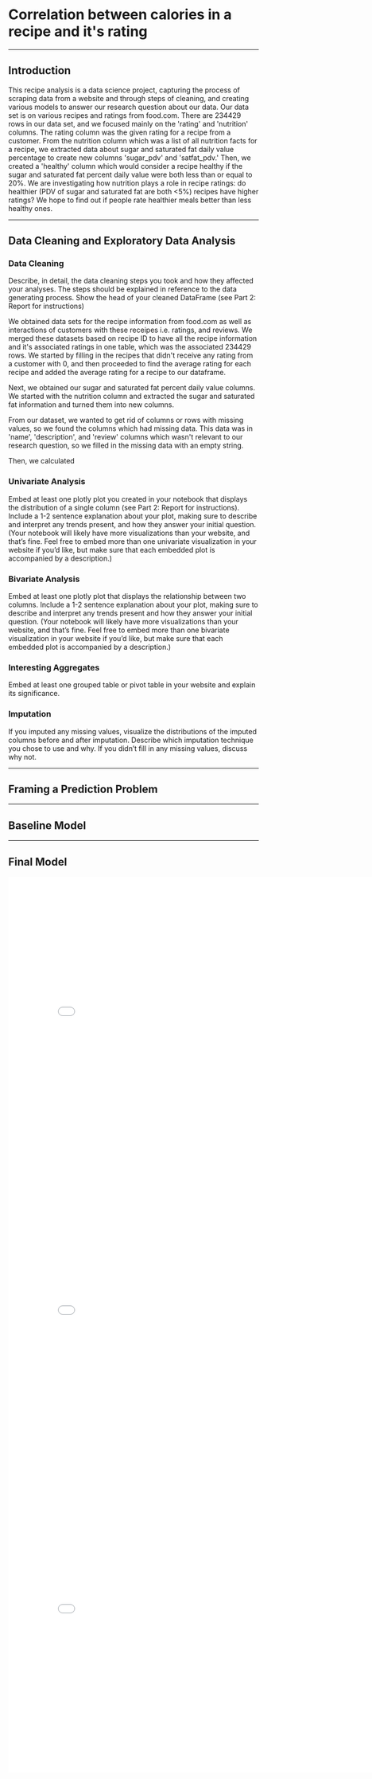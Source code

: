 # Correlation between calories in a recipe and it's rating
---
## Introduction

This recipe analysis is a data science project, capturing the process of scraping data from a website and through steps of cleaning, and creating various models to answer our research question about our data. Our data set is on various recipes and ratings from food.com. There are 234429 rows in our data set, and we focused mainly on the 'rating' and 'nutrition' columns. The rating column was the given rating for a recipe from a customer. From the nutrition column which was a list of all nutrition facts for a recipe, we extracted data about sugar and saturated fat daily value percentage to create new columns 'sugar_pdv' and 'satfat_pdv.' Then, we created a 'healthy' column which would consider a recipe healthy if the sugar and saturated fat percent daily value were both less than or equal to 20%. We are investigating how nutrition plays a role in recipe ratings: do healthier (PDV of sugar and saturated fat are both <5%) recipes have higher ratings? We hope to find out if people rate healthier meals better than less healthy ones.

---
## Data Cleaning and Exploratory Data Analysis

### Data Cleaning
Describe, in detail, the data cleaning steps you took and how they affected your analyses. The steps should be explained in reference to the data generating process. Show the head of your cleaned DataFrame (see Part 2: Report for instructions)

We obtained data sets for the recipe information from food.com as well as interactions of customers with these receipes i.e. ratings, and reviews. We merged these datasets based on recipe ID to have all the recipe information and it's associated ratings in one table, which was the associated 234429 rows. We started by filling in the recipes that didn't receive any rating from a customer with 0, and then proceeded to find the average rating for each recipe and added the average rating for a recipe to our dataframe. 

Next, we obtained our sugar and saturated fat percent daily value columns. We started with the nutrition column and extracted the sugar and saturated fat information and turned them into new columns. 

From our dataset, we wanted to get rid of columns or rows with missing values, so we found the columns which had missing data. This data was in 'name', 'description', and 'review' columns which wasn't relevant to our research question, so we filled in the missing data with an empty string.

Then, we calculated



### Univariate Analysis
Embed at least one plotly plot you created in your notebook that displays the distribution of a single column (see Part 2: Report for instructions). Include a 1-2 sentence explanation about your plot, making sure to describe and interpret any trends present, and how they answer your initial question. (Your notebook will likely have more visualizations than your website, and that’s fine. Feel free to embed more than one univariate visualization in your website if you’d like, but make sure that each embedded plot is accompanied by a description.)

### Bivariate Analysis
Embed at least one plotly plot that displays the relationship between two columns. Include a 1-2 sentence explanation about your plot, making sure to describe and interpret any trends present and how they answer your initial question. (Your notebook will likely have more visualizations than your website, and that’s fine. Feel free to embed more than one bivariate visualization in your website if you’d like, but make sure that each embedded plot is accompanied by a description.)

### Interesting Aggregates
Embed at least one grouped table or pivot table in your website and explain its significance.

### Imputation
If you imputed any missing values, visualize the distributions of the imputed columns before and after imputation. Describe which imputation technique you chose to use and why. If you didn’t fill in any missing values, discuss why not.

---
## Framing a Prediction Problem

---
## Baseline Model

---
## Final Model

<iframe
  src="assets/figure1.html"
  width="800"
  height="600"
  frameborder="0"
></iframe>

<iframe
  src="assets/figure2.html"
  width="800"
  height="600"
  frameborder="0"
></iframe>

<iframe
  src="assets/figure3.html"
  width="800"
  height="600"
  frameborder="0"
></iframe>